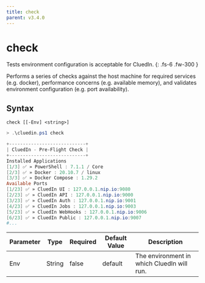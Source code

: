 ```yaml
---
title: check
parent: v3.4.0
---
```


# check

Tests environment configuration is acceptable for CluedIn.
{: .fs-6 .fw-300 }

Performs a series of checks against the host machine for required services (e.g. docker),
performance concerns (e.g. available memory), and validates environment configuration
(e.g. port availability).

## Syntax

```
check [[-Env] <string>] 
```

```powershell
> .\cluedin.ps1 check

+----------------------------+
| CluedIn - Pre-Flight Check |
+----------------------------+
Installed Applications
[1/3] ✅ » PowerShell : 7.1.1 / Core
[2/3] ✅ » Docker : 20.10.7 / linux
[3/3] ✅ » Docker Compose : 1.29.2
Available Ports
[1/23] ✅ » CluedIn UI : 127.0.0.1.nip.io:9080
[2/23] ✅ » CluedIn API : 127.0.0.1.nip.io:9000
[3/23] ✅ » CluedIn Auth : 127.0.0.1.nip.io:9001
[4/23] ✅ » CluedIn Jobs : 127.0.0.1.nip.io:9003
[5/23] ✅ » CluedIn WebHooks : 127.0.0.1.nip.io:9006
[6/23] ✅ » CluedIn Public : 127.0.0.1.nip.io:9007
#...
```    

| Parameter | Type | Required | Default Value | Description |
| --------- | ---- | -------- | ------------- | ----------- |
| Env | String | false | default | The environment in which CluedIn will run. 


